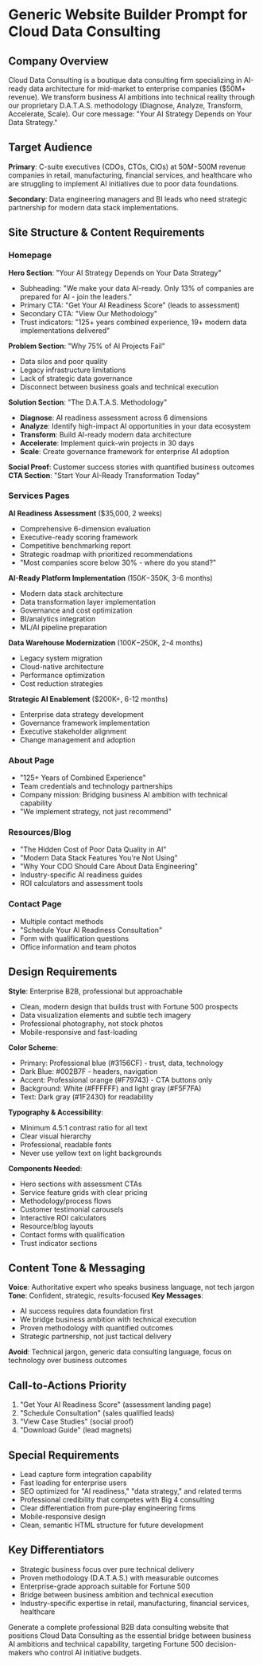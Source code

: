 # Generic Website Builder Prompt for Cloud Data Consulting

## Company Overview
Cloud Data Consulting is a boutique data consulting firm specializing in AI-ready data architecture for mid-market to enterprise companies ($50M+ revenue). We transform business AI ambitions into technical reality through our proprietary D.A.T.A.S. methodology (Diagnose, Analyze, Transform, Accelerate, Scale). Our core message: "Your AI Strategy Depends on Your Data Strategy."

## Target Audience
**Primary**: C-suite executives (CDOs, CTOs, CIOs) at $50M-$500M revenue companies in retail, manufacturing, financial services, and healthcare who are struggling to implement AI initiatives due to poor data foundations.

**Secondary**: Data engineering managers and BI leads who need strategic partnership for modern data stack implementations.

## Site Structure & Content Requirements

### Homepage
**Hero Section**: "Your AI Strategy Depends on Your Data Strategy"
- Subheading: "We make your data AI-ready. Only 13% of companies are prepared for AI - join the leaders."
- Primary CTA: "Get Your AI Readiness Score" (leads to assessment)
- Secondary CTA: "View Our Methodology" 
- Trust indicators: "125+ years combined experience, 19+ modern data implementations delivered"

**Problem Section**: "Why 75% of AI Projects Fail"
- Data silos and poor quality
- Legacy infrastructure limitations  
- Lack of strategic data governance
- Disconnect between business goals and technical execution

**Solution Section**: "The D.A.T.A.S. Methodology"
- **Diagnose**: AI readiness assessment across 6 dimensions
- **Analyze**: Identify high-impact AI opportunities in your data ecosystem
- **Transform**: Build AI-ready modern data architecture
- **Accelerate**: Implement quick-win projects in 30 days
- **Scale**: Create governance framework for enterprise AI adoption

**Social Proof**: Customer success stories with quantified business outcomes
**CTA Section**: "Start Your AI-Ready Transformation Today"

### Services Pages

**AI Readiness Assessment** ($35,000, 2 weeks)
- Comprehensive 6-dimension evaluation
- Executive-ready scoring framework
- Competitive benchmarking report
- Strategic roadmap with prioritized recommendations
- "Most companies score below 30% - where do you stand?"

**AI-Ready Platform Implementation** ($150K-$350K, 3-6 months)
- Modern data stack architecture
- Data transformation layer implementation
- Governance and cost optimization
- BI/analytics integration
- ML/AI pipeline preparation

**Data Warehouse Modernization** ($100K-$250K, 2-4 months)
- Legacy system migration
- Cloud-native architecture
- Performance optimization
- Cost reduction strategies

**Strategic AI Enablement** ($200K+, 6-12 months)
- Enterprise data strategy development
- Governance framework implementation
- Executive stakeholder alignment
- Change management and adoption

### About Page
- "125+ Years of Combined Experience"
- Team credentials and technology partnerships
- Company mission: Bridging business AI ambition with technical capability
- "We implement strategy, not just recommend"

### Resources/Blog
- "The Hidden Cost of Poor Data Quality in AI"
- "Modern Data Stack Features You're Not Using"
- "Why Your CDO Should Care About Data Engineering"
- Industry-specific AI readiness guides
- ROI calculators and assessment tools

### Contact Page
- Multiple contact methods
- "Schedule Your AI Readiness Consultation"
- Form with qualification questions
- Office information and team photos

## Design Requirements

**Style**: Enterprise B2B, professional but approachable
- Clean, modern design that builds trust with Fortune 500 prospects
- Data visualization elements and subtle tech imagery
- Professional photography, not stock photos
- Mobile-responsive and fast-loading

**Color Scheme**: 
- Primary: Professional blue (#3156CF) - trust, data, technology
- Dark Blue: #002B7F - headers, navigation
- Accent: Professional orange (#F79743) - CTA buttons only
- Background: White (#FFFFFF) and light gray (#F5F7FA)
- Text: Dark gray (#1F2430) for readability

**Typography & Accessibility**:
- Minimum 4.5:1 contrast ratio for all text
- Clear visual hierarchy
- Professional, readable fonts
- Never use yellow text on light backgrounds

**Components Needed**:
- Hero sections with assessment CTAs
- Service feature grids with clear pricing
- Methodology/process flows
- Customer testimonial carousels
- Interactive ROI calculators
- Resource/blog layouts
- Contact forms with qualification
- Trust indicator sections

## Content Tone & Messaging

**Voice**: Authoritative expert who speaks business language, not tech jargon
**Tone**: Confident, strategic, results-focused
**Key Messages**:
- AI success requires data foundation first
- We bridge business ambition with technical execution  
- Proven methodology with quantified outcomes
- Strategic partnership, not just tactical delivery

**Avoid**: Technical jargon, generic data consulting language, focus on technology over business outcomes

## Call-to-Actions Priority
1. "Get Your AI Readiness Score" (assessment landing page)
2. "Schedule Consultation" (sales qualified leads)
3. "View Case Studies" (social proof)
4. "Download Guide" (lead magnets)

## Special Requirements
- Lead capture form integration capability
- Fast loading for enterprise users
- SEO optimized for "AI readiness," "data strategy," and related terms
- Professional credibility that competes with Big 4 consulting
- Clear differentiation from pure-play engineering firms
- Mobile-responsive design
- Clean, semantic HTML structure for future development

## Key Differentiators
- Strategic business focus over pure technical delivery
- Proven methodology (D.A.T.A.S.) with measurable outcomes
- Enterprise-grade approach suitable for Fortune 500
- Bridge between business ambition and technical execution
- Industry-specific expertise in retail, manufacturing, financial services, healthcare

Generate a complete professional B2B data consulting website that positions Cloud Data Consulting as the essential bridge between business AI ambitions and technical capability, targeting Fortune 500 decision-makers who control AI initiative budgets.